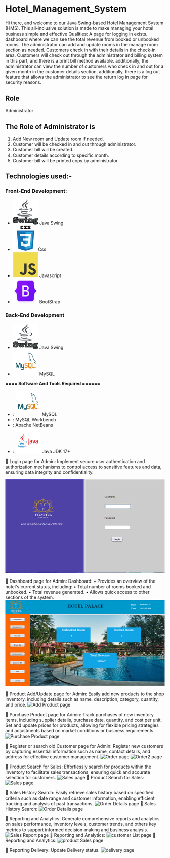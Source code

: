 
# Hotel_Management_System
Hi there, and welcome to our Java Swing-based Hotel Management System (HMS). This all-inclusive solution is made to make managing your hotel business simple and effective Qualities:
A page for logging in exists. dashboard where we can see the total revenue from booked or unbooked rooms. The administrator can add and update rooms in the manage room section as needed. Customers check in with their details in the check-in area. Customers will check out through the administrator and billing system in this part, and there is a print bill method available. additionally, the administrator can view the number of customers who check in and out for a given month in the customer details section. additionally, there is a log out feature that allows the administrator to see the return log in page for security reasons.

## Role
Administrator
## The Role of Administrator is
1. Add New room and Update room if needed.
2. Customer will be checked in and out through administrator.
3. Customer bill will be created.
4. Customer details according to specific month.
5. Customer bill will be printed copy by administrator
## Technologies used:-
### Front-End Development:
-  [<img src="Screenshot/Swing.png" width="80" height="80">](https://docs.oracle.com/javase/tutorial/uiswing/) Java Swing
-  [<img src="https://github.com/fatemazohor/fatemazohor/blob/main/svg/css3.svg" width="80" height="80">](https://github.com/fatemazohor)Css
-  [<img src="https://github.com/fatemazohor/fatemazohor/blob/main/svg/javascript.svg" width="80" height="80">](https://github.com/fatemazohor) Javascript
- [<img src="https://github.com/fatemazohor/fatemazohor/blob/main/svg/bootstrap-logo-shadow.png" width="80" height="80">](https://github.com/fatemazohor) BootStrap
### Back-End Development
-  [<img src="Screenshot/Swing.png" width="80" height="80">](https://github.com/fatemazohor) Java Swing
-  [<img src="Screenshot/mysql.png" width="80" height="80">](https://github.com/fatemazohor) MySQL

**==== Software And Tools Required ======**
- :  [<img src="Screenshot/mysql.png" width="80" height="80">](https://github.com/fatemazohor) MySQL
- :  MySQL Workbench
- :  Apache NetBeans
- :  [<img src="Screenshot/Java.png" width="80" height="80">](https://www.java.com/en/download/help/whatis_java.html) Java JDK 17+
  
:pushpin: Login page for Admin:
Implement secure user authentication and authorization mechanisms to control access to sensitive features and data, ensuring data integrity and confidentiality.

![ Login page](https://github.com/ShohabSikder/JavaSwingProject/blob/main/Screenshot/Screenshot%202024-03-15%20121615.png)

:pushpin: Dashboard page for Admin:
Dashboard:
•	Provides an overview of the hotel's current status, including:
•	Total number of rooms booked and unbooked.
•	Total revenue generated.
•	Allows quick access to other sections of the system.
![ Home page](https://github.com/ShohabSikder/JavaSwingProject/blob/main/Screenshot/Screenshot%202024-03-15%20121754.png)

:pushpin: Product Add/Update page for Admin:
Easily add new products to the shop inventory, including details such as name, description, category, quantity, and price.
![ Add Product page](https://github.com/fatemazohor/SwingSMEMangagement/blob/main/Screenshot/add.png)

:pushpin: Purchase Product page for Admin:
Track purchases of new inventory items, including supplier details, purchase date, quantity, and cost per unit. Set and update prices for products, allowing for flexible pricing strategies and adjustments based on market conditions or business requirements.
![ Purchase Product page](https://github.com/fatemazohor/SwingSMEMangagement/blob/main/Screenshot/purchase2.png)

:pushpin: Register or search old Customer page for Admin:
Register new customers by capturing essential information such as name, contact details, and address for effective customer management.
![ Order page](https://github.com/fatemazohor/SwingSMEMangagement/blob/main/Screenshot/order.png)
![ Order2 page](https://github.com/fatemazohor/SwingSMEMangagement/blob/main/Screenshot/order2.png)

:pushpin: Product Search for Sales:
Effortlessly search for products within the inventory to facilitate sales transactions, ensuring quick and accurate selection for customers.
![ Sales page](https://github.com/fatemazohor/SwingSMEMangagement/blob/main/Screenshot/cart2.png)
:pushpin: Product Search for Sales:
![ Sales page](https://github.com/fatemazohor/SwingSMEMangagement/blob/main/Screenshot/cart3.png)

 :pushpin: Sales History Search:
 Easily retrieve sales history based on specified criteria such as date range and customer information, enabling efficient tracking and analysis of past transactions.
![ Order Details page](https://github.com/fatemazohor/SwingSMEMangagement/blob/main/Screenshot/orderDetails.png)
:pushpin: Sales History Search:
![ Order Details page](https://github.com/fatemazohor/SwingSMEMangagement/blob/main/Screenshot/orderDetails2.png)

:pushpin: Reporting and Analytics:
 Generate comprehensive reports and analytics on sales performance, inventory levels, customer trends, and others key metrics to support informed decision-making and business analysis.
![ Sales Report page](https://github.com/fatemazohor/SwingSMEMangagement/blob/main/Screenshot/salesReport.png)
:pushpin: Reporting and Analytics:
![ customer List page](https://github.com/fatemazohor/SwingSMEMangagement/blob/main/Screenshot/customerList2.png)
:pushpin: Reporting and Analytics:
![ product Sales page](https://github.com/fatemazohor/SwingSMEMangagement/blob/main/Screenshot/productSales2.png)

:pushpin: Reporting Delivery:
Update Delivery status.
![ delivery page](https://github.com/fatemazohor/SwingSMEMangagement/blob/main/Screenshot/delivery.png)
